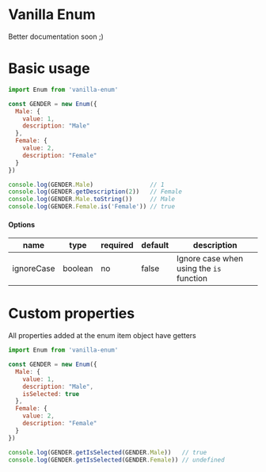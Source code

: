 # Vanilla Enum

Better documentation soon ;)

# Basic usage
```js
import Enum from 'vanilla-enum'

const GENDER = new Enum({
  Male: {
    value: 1,
    description: "Male"
  },
  Female: {
    value: 2,
    description: "Female"
  }
})

console.log(GENDER.Male)                // 1
console.log(GENDER.getDescription(2))   // Female
console.log(GENDER.Male.toString())     // Male
console.log(GENDER.Female.is('Female')) // true
```

#### Options

| name       | type    | required | default | description |
| ---------- | ------- | -------- | ------- | ----------- |
| ignoreCase | boolean | no | false | Ignore case when using the `is` function |

# Custom properties

All properties added at the enum item object have getters

```js
import Enum from 'vanilla-enum'

const GENDER = new Enum({
  Male: {
    value: 1,
    description: "Male",
    isSelected: true
  },
  Female: {
    value: 2,
    description: "Female"
  }
})

console.log(GENDER.getIsSelected(GENDER.Male))   // true
console.log(GENDER.getIsSelected(GENDER.Female)) // undefined
```